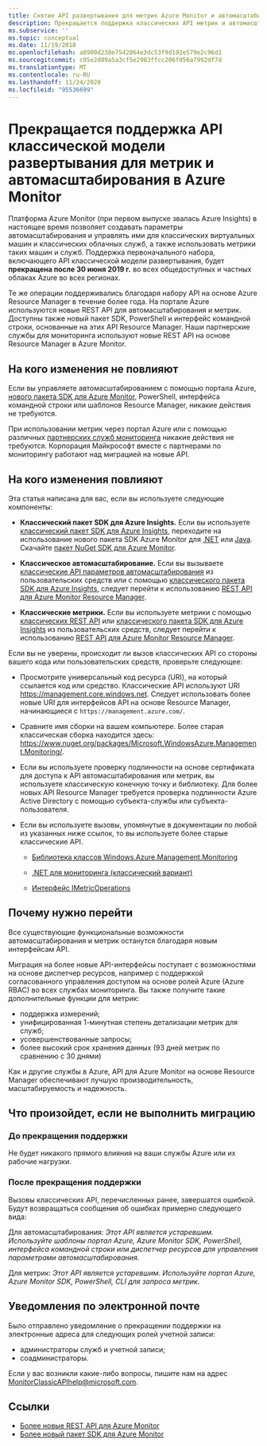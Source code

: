 ```yaml
---
title: Снятие API развертывания для метрик Azure Monitor и автомасштабирования
description: Прекращается поддержка классических API метрик и автомасштабирования, именуемых также моделью развертывания RDFE или Azure Service Management (ASM)
ms.subservice: ''
ms.topic: conceptual
ms.date: 11/19/2018
ms.openlocfilehash: a8900d238e7542864e3dc53f9d192e579e2c96d1
ms.sourcegitcommit: c95e2d89a5a3cf5e2983ffcc206f056a7992df7d
ms.translationtype: MT
ms.contentlocale: ru-RU
ms.lasthandoff: 11/24/2020
ms.locfileid: "95536699"
---
```

# <a name="azure-monitor-retirement-of-classic-deployment-model-apis-for-metrics-and-autoscale"></a>Прекращается поддержка API классической модели развертывания для метрик и автомасштабирования в Azure Monitor

Платформа Azure Monitor (при первом выпуске звалась Azure Insights) в настоящее время позволяет создавать параметры автомасштабирования и управлять ими для классических виртуальных машин и классических облачных служб, а также использовать метрики таких машин и служб. Поддержка первоначального набора, включающего API классической модели развертывания, будет **прекращена после 30 июня 2019 г.** во всех общедоступных и частных облаках Azure во всех регионах.   

Те же операции поддерживались благодаря набору API на основе Azure Resource Manager в течение более года. На портале Azure используются новые REST API для автомасштабирования и метрик. Доступны также новый пакет SDK, PowerShell и интерфейс командной строки, основанные на этих API Resource Manager. Наши партнерские службы для мониторинга используют новые REST API на основе Resource Manager в Azure Monitor.  

## <a name="who-is-not-affected"></a>На кого изменения не повлияют

Если вы управляете автомасштабированием с помощью портала Azure, [нового пакета SDK для Azure Monitor](https://www.nuget.org/packages/Microsoft.Azure.Management.Monitor/), PowerShell, интерфейса командной строки или шаблонов Resource Manager, никакие действия не требуются.  

При использовании метрик через портал Azure или с помощью различных [партнерских служб мониторинга](./partners.md) никакие действия не требуются. Корпорация Майкрософт вместе с партнерами по мониторингу работают над миграцией на новые API.

## <a name="who-is-affected"></a>На кого изменения повлияют

Эта статья написана для вас, если вы используете следующие компоненты:

- **Классический пакет SDK для Azure Insights.** Если вы используете [классический пакет SDK для Azure Insights](https://www.nuget.org/packages/Microsoft.WindowsAzure.Management.Monitoring/), переходите на использование нового пакета SDK Azure Monitor для [.NET](https://github.com/azure/azure-libraries-for-net#download) или [Java](https://github.com/azure/azure-libraries-for-java#download). Скачайте [пакет NuGet SDK для Azure Monitor](https://www.nuget.org/packages/Microsoft.Azure.Management.Monitor/).

- **Классическое автомасштабирование.** Если вы вызываете [классические API параметров автомасштабирования](/previous-versions/azure/reference/mt348562(v=azure.100)) из пользовательских средств или с помощью [классического пакета SDK для Azure Insights](https://www.nuget.org/packages/Microsoft.WindowsAzure.Management.Monitoring/), следует перейти к использованию [REST API для Azure Monitor Resource Manager](/rest/api/monitor/autoscalesettings).

- **Классические метрики.** Если вы используете метрики с помощью [классических REST API](/previous-versions/azure/reference/dn510374(v=azure.100)) или [классического пакета SDK для Azure Insights](https://www.nuget.org/packages/Microsoft.WindowsAzure.Management.Monitoring/) из пользовательских средств, следует перейти к использованию [REST API для Azure Monitor Resource Manager](/rest/api/monitor/autoscalesettings). 

Если вы не уверены, происходит ли вызов классических API со стороны вашего кода или пользовательских средств, проверьте следующее:

- Просмотрите универсальный код ресурса (URI), на который ссылается код или средство. Классические API используют URI https://management.core.windows.net. Следует использовать более новые URI для интерфейсов API на основе Resource Manager, начинающиеся с `https://management.azure.com/`.

- Сравните имя сборки на вашем компьютере. Более старая классическая сборка находится здесь: https://www.nuget.org/packages/Microsoft.WindowsAzure.Management.Monitoring/.

- Если вы используете проверку подлинности на основе сертификата для доступа к API автомасштабирования или метрик, вы используете классическую конечную точку и библиотеку. Для более новых API Resource Manager требуется проверка подлинности Azure Active Directory с помощью субъекта-службы или субъекта-пользователя.

- Если вы используете вызовы, упомянутые в документации по любой из указанных ниже ссылок, то вы используете более старые классические API.

  - [Библиотека классов Windows.Azure.Management.Monitoring](/previous-versions/azure/dn510414(v=azure.100))

  - [.NET для мониторинга (классический вариант)](/previous-versions/azure/reference/mt348562(v%3dazure.100))

  - [Интерфейс IMetricOperations](/previous-versions/azure/reference/dn802395(v%3dazure.100))

## <a name="why-you-should-switch"></a>Почему нужно перейти

Все существующие функциональные возможности автомасштабирования и метрик останутся благодаря новым интерфейсам API.  

Миграция на более новые API-интерфейсы поступает с возможностями на основе диспетчер ресурсов, например с поддержкой согласованного управления доступом на основе ролей Azure (Azure RBAC) во всех службах мониторинга. Вы также получите такие дополнительные функции для метрик: 

- поддержка измерений;
- унифицированная 1-минутная степень детализации метрик для служб; 
- усовершенствованные запросы;
- более высокий срок хранения данных (93 дней метрик по сравнению с 30 днями) 

Как и другие службы в Azure, API для Azure Monitor на основе Resource Manager обеспечивают лучшую производительность, масштабируемость и надежность. 

## <a name="what-happens-if-you-do-not-migrate"></a>Что произойдет, если не выполнить миграцию

### <a name="before-retirement"></a>До прекращения поддержки

Не будет никакого прямого влияния на ваши службы Azure или их рабочие нагрузки.  

### <a name="after-retirement"></a>После прекращения поддержки

Вызовы классических API, перечисленных ранее, завершатся ошибкой. Будут возвращаться сообщения об ошибках примерно следующего вида:

Для автомасштабирования: *Этот API является устаревшим. Используйте шаблоны портал Azure, Azure Monitor SDK, PowerShell, интерфейса командной строки или диспетчер ресурсов для управления параметрами автомасштабирования*.  

Для метрик: *Этот API является устаревшим. Используйте портал Azure, Azure Monitor SDK, PowerShell, CLI для запроса метрик*.

## <a name="email-notifications"></a>Уведомления по электронной почте

Было отправлено уведомление о прекращении поддержки на электронные адреса для следующих ролей учетной записи: 

- администраторы служб и учетной записи;
- соадминистраторы.  

Если у вас возникли какие-либо вопросы, пишите нам на адрес MonitorClassicAPIhelp@microsoft.com.  

## <a name="references"></a>Ссылки

- [Более новые REST API для Azure Monitor](/rest/api/monitor/) 
- [Более новый пакет SDK для Azure Monitor](https://www.nuget.org/packages/Microsoft.Azure.Management.Monitor/)


